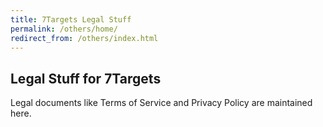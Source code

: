 ```yaml
---
title: 7Targets Legal Stuff
permalink: /others/home/
redirect_from: /others/index.html
---
```


## Legal Stuff for 7Targets
Legal documents like Terms of Service and Privacy Policy are maintained here. 



